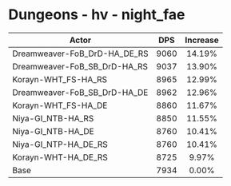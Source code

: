 # Dungeons - hv - night_fae
| Actor | DPS | Increase |
|---|:---:|:---:|
|Dreamweaver-FoB_DrD-HA_DE_RS|9060|14.19%|
|Dreamweaver-FoB_SB_DrD-HA_RS|9037|13.90%|
|Korayn-WHT_FS-HA_RS|8965|12.99%|
|Dreamweaver-FoB_SB_DrD-HA_DE|8962|12.96%|
|Korayn-WHT_FS-HA_DE|8860|11.67%|
|Niya-GI_NTB-HA_RS|8850|11.55%|
|Niya-GI_NTB-HA_DE|8760|10.41%|
|Niya-GI_NTP-HA_DE_RS|8760|10.41%|
|Korayn-WHT-HA_DE_RS|8725|9.97%|
|Base|7934|0.00%|
